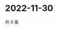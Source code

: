 # 2022-11-30

共 0 条

<!-- BEGIN WEIBO -->
<!-- 最后更新时间 Wed Nov 30 2022 03:12:23 GMT+0800 (China Standard Time) -->

<!-- END WEIBO -->
